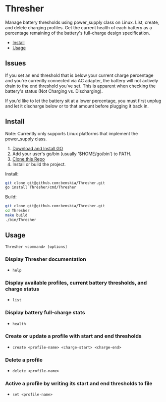# Thresher

Manage battery thresholds using power_supply class on Linux. List, create, and
delete charging profiles. Get the current health of each battery as a
percentage remaining of the battery's full-charge design specification.

* [Install](#install)
* [Usage](#usage)

## Issues

If you set an end threshold that is below your current charge percentage and
you're currently connected via AC adapter, the battery will not actively drain
to the end threshold you've set. This is apparent when checking the battery's
status (Not Charging vs. Discharging).

If you'd like to let the battery sit at a lower percentage, you must first
unplug and let it discharge below or to that amount before plugging it back in.

## Install

Note: Currently only supports Linux platforms that implement the power_supply class.

1. [Download and Install GO](https://go.dev/doc/install)
2. Add your user's go/bin (usually '$HOME/go/bin') to PATH.
3. [Clone this Repo](git@github.com:benskia/Thresher.git)
4. Install or build the project.

Install:

``` bash
git clone git@github.com:benskia/Thresher.git
go install Thresher/cmd/Thresher
```

Build:

``` bash
git clone git@github.com:benskia/Thresher.git
cd Thresher
make build
./bin/Thresher
```

## Usage

`Thresher <command> [options]`

### Display Thresher documentation

* `help`

### Display available profiles, current battery thresholds, and charge status

* `list`

### Display battery full-charge stats

* `health`

### Create or update a profile with start and end thresholds

* `create <profile-name> <charge-start> <charge-end>`

### Delete a profile

* `delete <profile-name>`

### Active a profile by writing its start and end thresholds to file

* `set <profile-name>`
